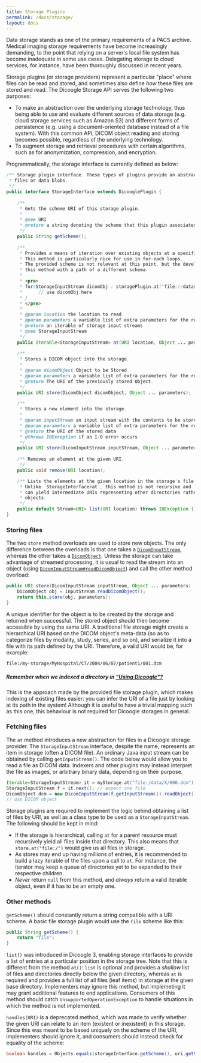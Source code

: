 ```yaml
---
title: Storage Plugins
permalink: /docs/storage/
layout: docs
---
```


Data storage stands as one of the primary requirements of a PACS archive. Medical imaging storage requirements
have become increasingly demanding, to the point that relying on a server's local file system has become
inadequate in some use cases. Delegating storage to cloud services, for instance, have been thoroughly discussed
in recent years.

Storage plugins (or storage providers) represent a particular "place" where files can be read and stored, and sometimes
also define _how_ these files are stored and read.
The Dicoogle Storage API serves the following two purposes:

- To make an abstraction over the underlying storage technology, thus being able to use and evaluate different sources of data storage (e.g. cloud storage services such as Amazon S3) and different forms of persistence (e.g. using a document-oriented database instead of a file system). With this common API, DICOM object reading and storing becomes possible, regardless of the underlying technology.
- To augment storage and retrieval procedures with certain algorithms, such as for anonymization, compression, and encryption.

Programmatically, the storage interface is currently defined as below:

```java
/** Storage plugin interface. These types of plugins provide an abstraction to reading and writing from
 * files or data blobs.
 */
public interface StorageInterface extends DicooglePlugin {    
    
    /**
     * Gets the scheme URI of this storage plugin.
     *
     * @see URI
     * @return a string denoting the scheme that this plugin associates to
     */
    public String getScheme();
    
    /**
     * Provides a means of iteration over existing objects at a specified location.
     * This method is particularly nice for use in for-each loops.
     * The provided scheme is not relevant at this point, but the developer must avoid calling
     * this method with a path of a different schema.
     * 
     * <pre>
     * for(StorageInputStream dicomObj : storagePlugin.at("file://dataset/")){
     *      // use dicomObj here
     * }
     * </pre>
     * 
     * @param location the location to read
     * @param parameters a variable list of extra parameters for the retrieve
     * @return an iterable of storage input streams
     * @see StorageInputStream
     */
    public Iterable<StorageInputStream> at(URI location, Object ... parameters);
    
    /**
     * Stores a DICOM object into the storage.
     *
     * @param dicomObject Object to be Stored
     * @param parameters a variable list of extra parameters for the retrieve
     * @return The URI of the previously stored Object.
     */
    public URI store(DicomObject dicomObject, Object ... parameters);

    /**
     * Stores a new element into the storage.
     *
     * @param inputStream an input stream with the contents to be stored
     * @param parameters a variable list of extra parameters for the retrieve
     * @return the URI of the stored data
     * @throws IOException if an I/O error occurs
     */
    public URI store(DicomInputStream inputStream, Object ... parameters) throws IOException;
    
    /** Removes an element at the given URI.
     */
    public void remove(URI location);

    /** Lists the elements at the given location in the storage's file tree.
     * Unlike `StorageInterface#at`, this method is not recursive and
     * can yield intermediate URIs representing other directories rather than
     * objects.
     */
    public default Stream<URI> list(URI location) throws IOException { ... }
}
```

### Storing files

The two `store` method overloads are used to store new objects. The only difference between
the overloads is that one takes a [`DicomInputStream`](http://medisa.net/dcm4che-2.0.25-apidocs/org/dcm4che2/io/DicomInputStream.html),
whereas the other takes a [`DicomObject`](http://medisa.net/dcm4che-2.0.25-apidocs/org/dcm4che2/data/DicomObject.html).
Unless the storage can take advantage of streamed processing, it is usual to read the stream into
an object (using [`DicomInputStream#readDicomObject`](http://medisa.net/dcm4che-2.0.25-apidocs/org/dcm4che2/io/DicomInputStream.html#readDicomObject))
and call the other method overload:

```java
public URI store(DicomInputStream inputStream, Object ... parameters) {
    DicomObject obj = inputStream.readDicomObject();
    return this.store(obj, parameters);
}
```

A unique identifier for the object is to be created by the storage and returned when successful. The stored object
should then become accessible by using the same URI. A traditional file storage might create a hierarchical URI based
on the DICOM object's meta-data (so as to categorize files by modality, study, series, and so on), and serialize it
into a file with its path defined by the URI. Therefore, a valid URI would be, for example:

```txt
file:/my-storage/MyHospital/CT/2004/06/07/patient1/001.dcm
```

<div class="note info">
  <h5>Remember when we indexed a directory in <a href="{{ site.baseurl }}/docs/using#indexing-a-directory">"Using Dicoogle"?</a></h5>
  <p>This is the approach made by the provided file storage plugin, which makes indexing of existing files easier: you can
infer the URI of a file just by looking at its path in the system! Although it is useful to have a trivial mapping such as this one,
this behaviour is not required for Dicoogle storages in general.
  </p>
</div>

### Fetching files

The `at` method introduces a new abstraction for files in a Dicoogle storage provider. The `StorageInputStream` interface,
despite the name, represents an item in storage (often a DICOM file). An ordinary Java input stream can be obtained
by calling `getInputStream()`. The code below would allow you to read a file as DICOM data. Indexers and other plugins
may instead interpret the file as images, or arbitrary binary data, depending on their purpose.

```java
Iterable<StorageInputStream> it = myStorage.at("file:/data/X/000.dcm");
StorageInputStream f = it.next(); // expect one file
DicomObject dcm = new DicomInputStream(f.getInputStream()).readObject();
// use DICOM object
```

Storage plugins are required to implement the logic behind obtaining a list of files by URI, as well as a class
type to be used as a `StorageInputStream`. The following should be kept in mind:

 - If the storage is hierarchical, calling `at` for a parent resource must recursively yield all files inside
that directory. This also means that `store.at("file:/")` would give us all files in storage.
 - As stores may end up having millions of entries, it is recommended to build a lazy iterable of the files upon
a call to `at`. For instance, the iterator may keep a queue of directories yet to be expanded to their respective
children.
 - _Never_ return `null` from this method, and _always_ return a valid iterable object, even if it has to be an empty one.

### Other methods

`getScheme()` should constantly return a string compatible with a URI scheme. A basic file storage plugin would use the `file`
scheme like this:

```java
public String getScheme() {
    return "file";
}
```

`list()` was introduced in Dicoogle 3,
enabling storage interfaces to provide a list of entries
at a particular position in the storage tree.
Note that this is different from the method `at()`:
`list` is optional and provides a _shallow_ list of files and directories directly below the given directory,
whereas `at` is required and provides a full list of all files (leaf items) in storage at the given base directory.
Implementers may ignore this method,
but implemeting it may grant additional features to end applications.
Consumers of this method should catch `UnsupportedOperationException`
to handle situations in which the method is not implemented.

`handles(URI)` is a deprecated method,
which was made to verify whether the given URI can relate to an item (existent or inexistent) in this storage.
Since this was meant to be based uniquely on the scheme of the URI,
implementers should ignore it,
and consumers should instead check for equality of the scheme:

```java
boolean handles = Objects.equals(storageInterface.getScheme(), uri.getScheme());
```
